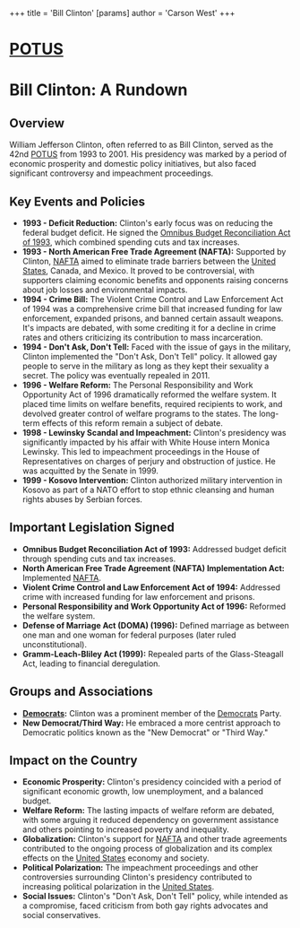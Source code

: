 +++
 title = 'Bill Clinton'
[params]
	author = 'Carson West'
+++
# [POTUS](./../potus/)
# Bill Clinton: A Rundown

## Overview

William Jefferson Clinton, often referred to as Bill Clinton, served as the 42nd [POTUS](./../potus/) from 1993 to 2001. His presidency was marked by a period of economic prosperity and domestic policy initiatives, but also faced significant controversy and impeachment proceedings.

## Key Events and Policies

*   **1993 - Deficit Reduction:** Clinton's early focus was on reducing the federal budget deficit. He signed the [Omnibus Budget Reconciliation Act of 1993](./../omnibus-budget-reconciliation-act-of-1993/), which combined spending cuts and tax increases.
*   **1993 - North American Free Trade Agreement (NAFTA):** Supported by Clinton, [NAFTA](./../nafta/) aimed to eliminate trade barriers between the [United States](./../united-states/), Canada, and Mexico. It proved to be controversial, with supporters claiming economic benefits and opponents raising concerns about job losses and environmental impacts.
*   **1994 - Crime Bill:** The Violent Crime Control and Law Enforcement Act of 1994 was a comprehensive crime bill that increased funding for law enforcement, expanded prisons, and banned certain assault weapons. It's impacts are debated, with some crediting it for a decline in crime rates and others criticizing its contribution to mass incarceration.
*   **1994 - Don't Ask, Don't Tell:** Faced with the issue of gays in the military, Clinton implemented the "Don't Ask, Don't Tell" policy. It allowed gay people to serve in the military as long as they kept their sexuality a secret. The policy was eventually repealed in 2011.
*   **1996 - Welfare Reform:** The Personal Responsibility and Work Opportunity Act of 1996 dramatically reformed the welfare system. It placed time limits on welfare benefits, required recipients to work, and devolved greater control of welfare programs to the states. The long-term effects of this reform remain a subject of debate.
*   **1998 - Lewinsky Scandal and Impeachment:** Clinton's presidency was significantly impacted by his affair with White House intern Monica Lewinsky. This led to impeachment proceedings in the House of Representatives on charges of perjury and obstruction of justice. He was acquitted by the Senate in 1999.
*   **1999 - Kosovo Intervention:** Clinton authorized military intervention in Kosovo as part of a NATO effort to stop ethnic cleansing and human rights abuses by Serbian forces.

## Important Legislation Signed

*   **Omnibus Budget Reconciliation Act of 1993:** Addressed budget deficit through spending cuts and tax increases.
*   **North American Free Trade Agreement (NAFTA) Implementation Act:** Implemented [NAFTA](./../nafta/).
*   **Violent Crime Control and Law Enforcement Act of 1994:** Addressed crime with increased funding for law enforcement and prisons.
*   **Personal Responsibility and Work Opportunity Act of 1996:** Reformed the welfare system.
*   **Defense of Marriage Act (DOMA) (1996):** Defined marriage as between one man and one woman for federal purposes (later ruled unconstitutional).
*   **Gramm-Leach-Bliley Act (1999):** Repealed parts of the Glass-Steagall Act, leading to financial deregulation.

## Groups and Associations

*   **[Democrats](./../democrats/):** Clinton was a prominent member of the [Democrats](./../democrats/) Party.
*   **New Democrat/Third Way:** He embraced a more centrist approach to Democratic politics known as the "New Democrat" or "Third Way."

## Impact on the Country

*   **Economic Prosperity:** Clinton's presidency coincided with a period of significant economic growth, low unemployment, and a balanced budget.
*   **Welfare Reform:** The lasting impacts of welfare reform are debated, with some arguing it reduced dependency on government assistance and others pointing to increased poverty and inequality.
*   **Globalization:** Clinton's support for [NAFTA](./../nafta/) and other trade agreements contributed to the ongoing process of globalization and its complex effects on the [United States](./../united-states/) economy and society.
*   **Political Polarization:** The impeachment proceedings and other controversies surrounding Clinton's presidency contributed to increasing political polarization in the [United States](./../united-states/).
*   **Social Issues:** Clinton's "Don't Ask, Don't Tell" policy, while intended as a compromise, faced criticism from both gay rights advocates and social conservatives.
